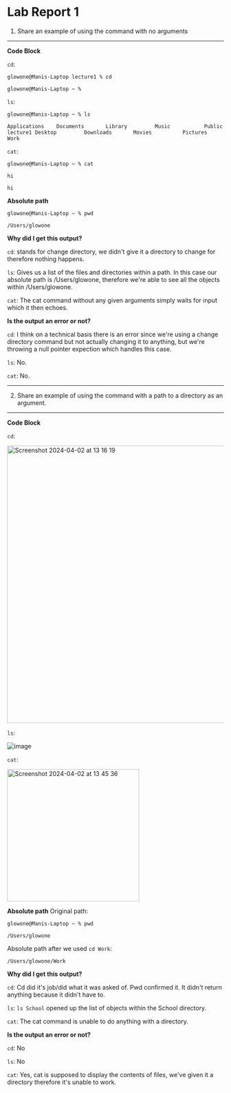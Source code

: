 # Lab Report 1 
1) Share an example of using the command with no arguments

--- 
**Code Block** 

`cd`: 

`glowone@Manis-Laptop lecture1 % cd`

`glowone@Manis-Laptop ~ %`

`ls`: 

`glowone@Manis-Laptop ~ % ls`

`Applications    Documents       Library         Music           Public          lecture1
Desktop         Downloads       Movies          Pictures        Work`


`cat`: 

`glowone@Manis-Laptop ~ % cat`

`hi`

`hi`

**Absolute path** 

`glowone@Manis-Laptop ~ % pwd`

`/Users/glowone`

**Why did I get this output?** 

`cd`: 
stands for change directory, we didn't give it a directory to change for therefore nothing happens.

`ls`: Gives us a list of the files and directories within a path. In this case our absolute path is /Users/glowone, therefore we're able to see all the objects within /Users/glowone.

`cat`: 
The cat command without any given arguments simply waits for input which it then echoes. 


**Is the output an error or not?**

`cd`: 
I think on a technical basis there is an error since we're using a change directory command but not actually changing it to anything, but we're throwing a null pointer expection which handles this case. 

`ls`: No.

`cat`: No. 

--- 

2. Share an example of using the command with a path to a directory as an argument.
---
**Code Block** 

`cd`: 

<img width="644" alt="Screenshot 2024-04-02 at 13 16 19" src="https://github.com/glowone/cse15l-lab-reports/assets/146388424/f7940407-9f42-4942-bcc9-ad17e57e4b0f">

`ls`: 

![image](https://github.com/glowone/cse15l-lab-reports/assets/146388424/62c229a0-d1b3-41d6-8568-7d7ae6509f88)

`cat`: 

<img width="307" alt="Screenshot 2024-04-02 at 13 45 36" src="https://github.com/glowone/cse15l-lab-reports/assets/146388424/816a9b33-a7a6-4d14-b46e-e80f339361d6">

**Absolute path** 
Original path:

`glowone@Manis-Laptop ~ % pwd`

`/Users/glowone`

Absolute path after we used `cd Work`: 

`/Users/glowone/Work`

**Why did I get this output?** 

`cd`: 
Cd did it's job/did what it was asked of. Pwd confirmed it. It didn't return anything because it didn't have to. 

`ls`: 
`ls School` opened up the list of objects within the School directory. 

`cat`: 
The cat command is unable to do anything with a directory. 

**Is the output an error or not?**

`cd`: 
No 

`ls`: 
No 

`cat`: 
Yes, cat is supposed to display the contents of files, we've given it a directory therefore it's unable to work. 
